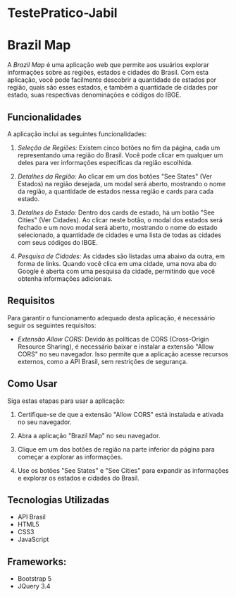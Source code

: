 # TestePratico-Jabil

# Brazil Map

A *Brazil Map* é uma aplicação web que permite aos usuários explorar informações sobre as regiões, estados e cidades do Brasil. Com esta aplicação, você pode facilmente descobrir a quantidade de estados por região, quais são esses estados, e também a quantidade de cidades por estado, suas respectivas denominações e códigos do IBGE.

## Funcionalidades

A aplicação inclui as seguintes funcionalidades:

1. *Seleção de Regiões:* Existem cinco botões no fim da página, cada um representando uma região do Brasil. Você pode clicar em qualquer um deles para ver informações específicas da região escolhida.

2. *Detalhes da Região:* Ao clicar em um dos botões "See States" (Ver Estados) na região desejada, um modal será aberto, mostrando o nome da região, a quantidade de estados nessa região e cards para cada estado.

3. *Detalhes do Estado:* Dentro dos cards de estado, há um botão "See Cities" (Ver Cidades). Ao clicar neste botão, o modal dos estados será fechado e um novo modal será aberto, mostrando o nome do estado selecionado, a quantidade de cidades e uma lista de todas as cidades com seus códigos do IBGE.

4. *Pesquisa de Cidades:* As cidades são listadas uma abaixo da outra, em forma de links. Quando você clica em uma cidade, uma nova aba do Google é aberta com uma pesquisa da cidade, permitindo que você obtenha informações adicionais.

## Requisitos

Para garantir o funcionamento adequado desta aplicação, é necessário seguir os seguintes requisitos:

- *Extensão Allow CORS:* Devido às políticas de CORS (Cross-Origin Resource Sharing), é necessário baixar e instalar a extensão "Allow CORS" no seu navegador. Isso permite que a aplicação acesse recursos externos, como a API Brasil, sem restrições de segurança.

## Como Usar

Siga estas etapas para usar a aplicação:

1. Certifique-se de que a extensão "Allow CORS" está instalada e ativada no seu navegador.

2. Abra a aplicação "Brazil Map" no seu navegador.

3. Clique em um dos botões de região na parte inferior da página para começar a explorar as informações.

4. Use os botões "See States" e "See Cities" para expandir as informações e explorar os estados e cidades do Brasil.

## Tecnologias Utilizadas

- API Brasil
- HTML5
- CSS3
- JavaScript

## Frameworks:
- Bootstrap 5
- JQuery 3.4
